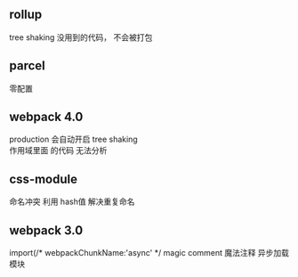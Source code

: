 ## rollup
tree shaking
没用到的代码， 不会被打包

## parcel
零配置

## webpack 4.0
production 会自动开启 tree shaking  
作用域里面 的代码 无法分析 

## css-module
命名冲突
利用 hash值 解决重复命名

## webpack 3.0
import(/* webpackChunkName:'async' */
magic comment 魔法注释
异步加载模块